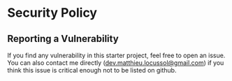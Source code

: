 # Security Policy

## Reporting a Vulnerability

If you find any vulnerability in this starter project, feel free to open an issue. You can also
contact me directly (dev.matthieu.locussol@gmail.com) if you think this issue is critical enough not
to be listed on github.

